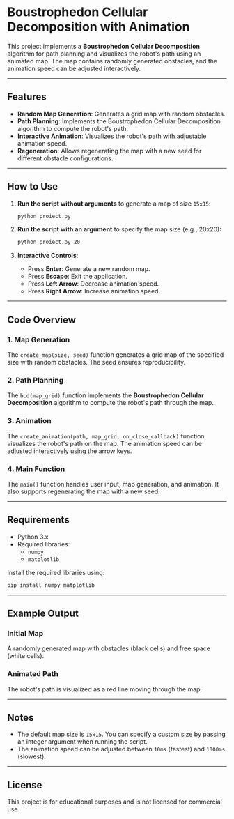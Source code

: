 # Boustrophedon Cellular Decomposition with Animation

This project implements a **Boustrophedon Cellular Decomposition** algorithm for path planning and visualizes the robot's path using an animated map. The map contains randomly generated obstacles, and the animation speed can be adjusted interactively.

---

## Features

- **Random Map Generation**: Generates a grid map with random obstacles.
- **Path Planning**: Implements the Boustrophedon Cellular Decomposition algorithm to compute the robot's path.
- **Interactive Animation**: Visualizes the robot's path with adjustable animation speed.
- **Regeneration**: Allows regenerating the map with a new seed for different obstacle configurations.

---

## How to Use

1. **Run the script without arguments** to generate a map of size `15x15`:

   ```bash
   python proiect.py
   ```

2. **Run the script with an argument** to specify the map size (e.g., 20x20):

   ```bash
   python proiect.py 20
   ```

3. **Interactive Controls**:
   - Press **Enter**: Generate a new random map.
   - Press **Escape**: Exit the application.
   - Press **Left Arrow**: Decrease animation speed.
   - Press **Right Arrow**: Increase animation speed.

---

## Code Overview

### 1. **Map Generation**

The `create_map(size, seed)` function generates a grid map of the specified size with random obstacles. The seed ensures reproducibility.

### 2. **Path Planning**

The `bcd(map_grid)` function implements the **Boustrophedon Cellular Decomposition** algorithm to compute the robot's path through the map.

### 3. **Animation**

The `create_animation(path, map_grid, on_close_callback)` function visualizes the robot's path on the map. The animation speed can be adjusted interactively using the arrow keys.

### 4. **Main Function**

The `main()` function handles user input, map generation, and animation. It also supports regenerating the map with a new seed.

---

## Requirements

- Python 3.x
- Required libraries:
  - `numpy`
  - `matplotlib`

Install the required libraries using:

```bash
pip install numpy matplotlib
```

---

## Example Output

### Initial Map

A randomly generated map with obstacles (black cells) and free space (white cells).

### Animated Path

The robot's path is visualized as a red line moving through the map.

---

## Notes

- The default map size is `15x15`. You can specify a custom size by passing an integer argument when running the script.
- The animation speed can be adjusted between `10ms` (fastest) and `1000ms` (slowest).

---

## License

This project is for educational purposes and is not licensed for commercial use.
